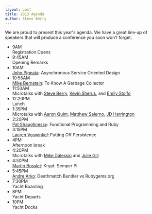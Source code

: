 ```yaml
---
layout: post
title: 2013 Agenda
author: Steve Berry
---
```


We are proud to present this year's agenda. We have a great line-up of speakers that will produce a conference you soon won't forget.

<ul id="agenda">
  <li>
    <div class="time">9AM</div>
    Registration Opens
  </li>

  <li>
    <div class="time">9:45AM</div>
    Opening Remarks
  </li>

  <li>
    <div class="time">10AM</div>
    <a href="/speakers/2013/pignata-john/">John Pignata</a>: Asynchronous Service Oriented Design
  </li>

  <li>
    <div class="time">10:55AM</div>
    <a href="/speakers/2013/bernstein-mike/">Mike Bernstein</a>: To Know A Garbage Collector
  </li>
  <li>
    <div class="time">11:50AM</div>
    Microtalks with <a href="/speakers/2013/berry-steve/">Steve Berry</a>, <a href="/speakers/2013/sheurs-kevin/">Kevin Sherus</a>, and <a href="/speakers/2013/stolfo-emily/">Emily Stolfo</a>
  </li>
  <li>
    <div class="time">12:20PM</div>
    Lunch
  </li>

  <li>
    <div class="time">1:35PM</div>
    Microtalks with <a href="/speakers/2013/quint-aaron/">Aaron Quint</a>, <a href="/speakers/2013/salerno-matt/">Matthew Salerno</a>, <a href ="/speakers/2013/harrington-jd/">JD Harrington</a>
  </li>

  <li>
    <div class="time">2:20PM</div>
    <a href="/speakers/2013/shaughnessy-pat/">Pat Shaughnessy</a>: Functional Programming and Ruby
  </li>

  <li>
    <div class="time">3:15PM</div>
    <a href="/speakers/2013/voswinkel-lauren/">Lauren Voswinkel</a>: Putting Off Persistence
  </li>

  <li>
    <div class="time">4PM</div>
    Afternoon break
  </li>

  <li>
    <div class="time">4:20PM</div>
    Microtalks with <a href="/speakers/2013/dalessio-mike/">Mike Dalessio</a> and <a href="/speakers/2013/gill-julie/">Julie Gill</a>
  </li>

  <li>
    <div class="time">4:50PM</div>
    <a href="/speakers/2013/bosslet-martin/">Martin Bosslet</a>: Krypt. Semper Pi.
  </li>

  <li>
    <div class="time">5:45PM</div>
    <a href="/speakers/2013/arko-andre/">Andre Arko</a>: Deathmatch Bundler vs Rubygems.org
  </li>
  <li>
    <div class="time">7:30PM</div>
    Yacht Boarding
  </li>
  <li>
    <div class="time">8PM</div>
    Yacht Departs
  </li>
  <li>
    <div class="time">10PM</div>
    Yacht Docks
  </li>

</ul>

